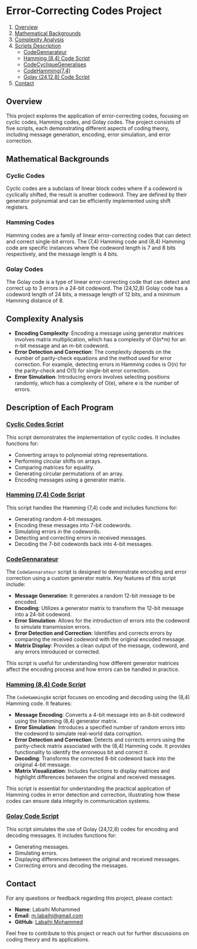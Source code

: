 # Error-Correcting Codes Project

1. [Overview](#overview)
2. [Mathematical Backgrounds](#mathematical-backgrounds)
3. [Complexity Analysis](#complexity-analysis)
4. [Scripts Description](#scripts-description)
   - [CodeGennarateur](#codegennarateur)
   - [Hamming (8,4) Code Script](#hamming-84-code-script)
   - [CodeCycliqueGeneralises](#codecycliquegeneralises)
   - [CodeHamming(7,4)](#codehamming74)
   - [Golay (24,12,8) Code Script](#golay-24128-code-script)
5. [Contact](#contact)

## Overview
This project explores the application of error-correcting codes, focusing on cyclic codes, Hamming codes, and Golay codes. The project consists of five scripts, each demonstrating different aspects of coding theory, including message generation, encoding, error simulation, and error correction.

## Mathematical Backgrounds

### Cyclic Codes
Cyclic codes are a subclass of linear block codes where if a codeword is cyclically shifted, the result is another codeword. They are defined by their generator polynomial and can be efficiently implemented using shift registers.

### Hamming Codes
Hamming codes are a family of linear error-correcting codes that can detect and correct single-bit errors. The (7,4) Hamming code and (8,4) Hamming code are specific instances where the codeword length is 7 and 8 bits respectively, and the message length is 4 bits.

### Golay Codes
The Golay code is a type of linear error-correcting code that can detect and correct up to 3 errors in a 24-bit codeword. The (24,12,8) Golay code has a codeword length of 24 bits, a message length of 12 bits, and a minimum Hamming distance of 8.

## Complexity Analysis
- **Encoding Complexity**: Encoding a message using generator matrices involves matrix multiplication, which has a complexity of O(n*m) for an n-bit message and an m-bit codeword.
- **Error Detection and Correction**: The complexity depends on the number of parity-check equations and the method used for error correction. For example, detecting errors in Hamming codes is O(n) for the parity-check and O(1) for single-bit error correction.
- **Error Simulation**: Introducing errors involves selecting positions randomly, which has a complexity of O(e), where e is the number of errors.

## Description of Each Program

### [Cyclic Codes Script](./CodeCycliqueGeneralises.py)

This script demonstrates the implementation of cyclic codes. It includes functions for:
- Converting arrays to polynomial string representations.
- Performing circular shifts on arrays.
- Comparing matrices for equality.
- Generating circular permutations of an array.
- Encoding messages using a generator matrix.

### [Hamming (7,4) Code Script](./CodeHamming74.py)

This script handles the Hamming (7,4) code and includes functions for:
- Generating random 4-bit messages.
- Encoding these messages into 7-bit codewords.
- Simulating errors in the codewords.
- Detecting and correcting errors in received messages.
- Decoding the 7-bit codewords back into 4-bit messages.

### [CodeGennarateur](./CodeGenerateur.py)

The `CodeGennarateur` script is designed to demonstrate encoding and error correction using a custom generator matrix. Key features of this script include:
- **Message Generation**: It generates a random 12-bit message to be encoded.
- **Encoding**: Utilizes a generator matrix to transform the 12-bit message into a 24-bit codeword.
- **Error Simulation**: Allows for the introduction of errors into the codeword to simulate transmission errors.
- **Error Detection and Correction**: Identifies and corrects errors by comparing the received codeword with the original encoded message.
- **Matrix Display**: Provides a clean output of the message, codeword, and any errors introduced or corrected.

This script is useful for understanding how different generator matrices affect the encoding process and how errors can be handled in practice.

### [Hamming (8,4) Code Script](./CodeHamming84.py)

The `CodeHamming84` script focuses on encoding and decoding using the (8,4) Hamming code. It features:
- **Message Encoding**: Converts a 4-bit message into an 8-bit codeword using the Hamming (8,4) generator matrix.
- **Error Simulation**: Introduces a specified number of random errors into the codeword to simulate real-world data corruption.
- **Error Detection and Correction**: Detects and corrects errors using the parity-check matrix associated with the (8,4) Hamming code. It provides functionality to identify the erroneous bit and correct it.
- **Decoding**: Transforms the corrected 8-bit codeword back into the original 4-bit message.
- **Matrix Visualization**: Includes functions to display matrices and highlight differences between the original and received messages.

This script is essential for understanding the practical application of Hamming codes in error detection and correction, illustrating how these codes can ensure data integrity in communication systems.

### [Golay Code Script](./GolayCode.py)

This script simulates the use of Golay (24,12,8) codes for encoding and decoding messages. It includes functions for:
- Generating messages.
- Simulating errors.
- Displaying differences between the original and received messages.
- Correcting errors and decoding the messages.

## Contact  
For any questions or feedback regarding this project, please contact:

- **Name**: Labaihi Mohammed
- **Email**: m.labaihi@gmail.com
- **GitHub**: [Labaihi Mohammed](https://github.com/MedLabaihi)

Feel free to contribute to this project or reach out for further discussions on coding theory and its applications.


